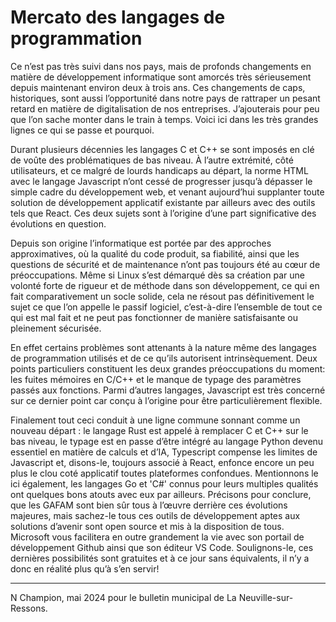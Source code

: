 # Mercato des langages de programmation

Ce n’est pas très suivi dans nos pays, mais de profonds changements en matière de développement informatique sont
amorcés très sérieusement depuis maintenant environ deux à trois ans. Ces changements de caps, historiques, sont aussi
l’opportunité dans notre pays de rattraper un pesant retard en matière de digitalisation de nos entreprises. J’ajouterais
pour peu que l’on sache monter dans le train à temps. Voici ici dans les très grandes lignes ce qui se passe et pourquoi.

Durant plusieurs décennies les langages C et C++ se sont imposés en clé de voûte des problématiques de bas niveau. À
l’autre extrémité, côté utilisateurs, et ce malgré de lourds handicaps au départ, la norme HTML avec le langage
Javascript n’ont cessé de progresser jusqu’à dépasser le simple cadre du développement web, et venant aujourd’hui
supplanter toute solution de développement applicatif existante par ailleurs avec des outils tels que React. Ces deux
sujets sont à l’origine d’une part significative des évolutions en question.

Depuis son origine l’informatique est portée par des approches approximatives, où la qualité du code produit, sa
fiabilité, ainsi que les questions de sécurité et de maintenance n’ont pas toujours été au cœur de préoccupations. Même
si Linux s’est démarqué dès sa création par une volonté forte de rigueur et de méthode dans son développement, ce qui
en fait comparativement un socle solide, cela ne résout pas définitivement le sujet ce que l’on appelle le passif logiciel,
c’est-à-dire l’ensemble de tout ce qui est mal fait et ne peut pas fonctionner de manière satisfaisante ou pleinement
sécurisée.

En effet certains problèmes sont attenants à la nature même des langages de programmation utilisés et de ce qu’ils
autorisent intrinsèquement. Deux points particuliers constituent les deux grandes préoccupations du moment: les fuites
mémoires en C/C++ et le manque de typage des paramètres passés aux fonctions. Parmi d’autres langages, Javascript
est très concerné sur ce dernier point car conçu à l’origine pour être particulièrement flexible.

Finalement tout ceci conduit à une ligne commune sonnant comme un nouveau départ : le langage Rust est appelé à
remplacer C et C++ sur le bas niveau, le typage est en passe d’être intégré au langage Python devenu essentiel en
matière de calculs et d’IA, Typescript compense les limites de Javascript et, disons-le, toujours associé à React,
enfonce encore un peu plus le clou coté applicatif toutes plateformes confondues. Mentionnons le ici également, les
langages Go et 'C#' connus pour leurs multiples qualités ont quelques bons atouts avec eux par ailleurs. Précisons pour
conclure, que les GAFAM sont bien sûr tous à l’œuvre derrière ces évolutions majeures, mais sachez-le tous ces outils
de développement aptes aux solutions d’avenir sont open source et mis à la disposition de tous. Microsoft vous facilitera
en outre grandement la vie avec son portail de développement Github ainsi que son éditeur VS Code. Soulignons-le,
ces dernières possibilités sont gratuites et à ce jour sans équivalents, il n’y a donc en réalité plus qu’à s’en servir!

---
N Champion, mai 2024 pour le bulletin municipal de La Neuville-sur-Ressons.